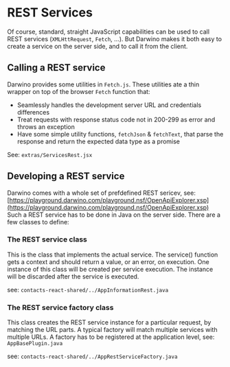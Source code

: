 # REST Services
Of course, standard, straight JavaScript capabilities can be used to call REST services (`XMLHttRequest`, `Fetch`, ...). But Darwino makes it both easy to create a service on the server side, and to call it from the client.

## Calling a REST service
Darwino provides some utilities in `Fetch.js`. These utilities ate a thin wrapper on top of the browser `Fetch` function that:

- Seamlessly handles the development server URL and credentials differences
- Treat requests with response status code not in 200-299 as error and throws an exception
- Have some simple utility functions, `fetchJson` & `fetchText`, that parse the response and return the expected data type as a promise

See: `extras/ServicesRest.jsx`

## Developing a REST service
Darwino comes with a whole set of prefdefined REST sericev, see: [https://playground.darwino.com/playground.nsf/OpenApiExplorer.xsp](https://playground.darwino.com/playground.nsf/OpenApiExplorer.xsp)
Such a REST service has to be done in Java on the server side. There are a few classes to define:

### The REST service class
This is the class that implements the actual service. The service() function gets a context and should return a value, or an error, on execution.
One instance of this class will be created per service execution. The instance will be discarded after the service is executed.

see: `contacts-react-shared/../AppInformationRest.java`

### The REST service factory class
This class creates the REST service instance for a particular request, by matching the URL parts. A typical factory will match multiple services with multiple URLs.
A factory has to be registered at the application level, see: `AppBasePlugin.java`

see: `contacts-react-shared/../AppRestServiceFactory.java`

